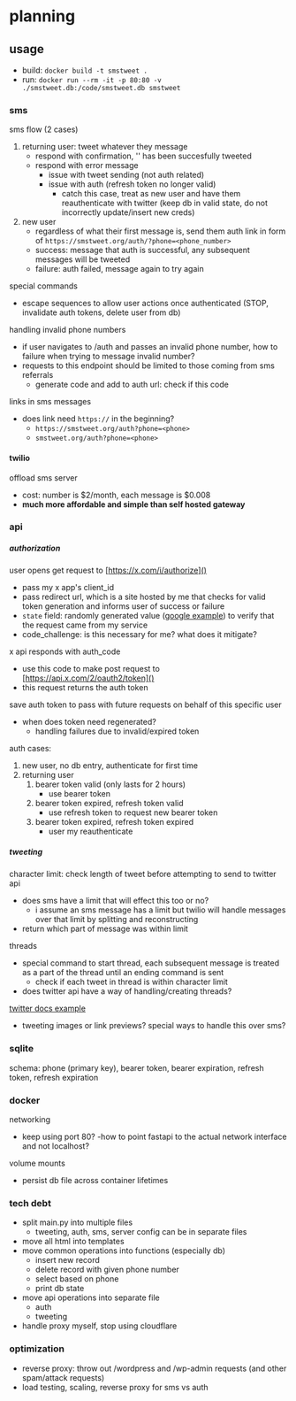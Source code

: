 # planning

## usage

* build: `docker build -t smstweet .`
* run: `docker run --rm -it -p 80:80 -v ./smstweet.db:/code/smstweet.db smstweet`

### sms

sms flow (2 cases)
1. returning user: tweet whatever they message
    - respond with confirmation, '<tweet>' has been succesfully tweeted
    - respond with error message
        - issue with tweet sending (not auth related)
        - issue with auth (refresh token no longer valid)
            - catch this case, treat as new user and have them reauthenticate with twitter (keep db in valid state, do not incorrectly update/insert new creds) 
2. new user
    - regardless of what their first message is, send them auth link in form of `https://smstweet.org/auth/?phone=<phone_number>`
    - success: message that auth is successful, any subsequent messages will be tweeted
    - failure: auth failed, message again to try again

special commands
- escape sequences to allow user actions once authenticated (STOP, invalidate auth tokens, delete user from db)

handling invalid phone numbers
- if user navigates to /auth and passes an invalid phone number, how to failure when trying to message invalid number?
- requests to this endpoint should be limited to those coming from sms referrals
    - generate code and add to auth url: check if this code 

links in sms messages
- does link need `https://` in the beginning?
    - `https://smstweet.org/auth?phone=<phone>`
    - `smstweet.org/auth?phone=<phone>`

#### twilio

offload sms server
- cost: number is $2/month, each message is $0.008
- **much more affordable and simple than self hosted gateway**

### api

##### authorization

user opens get request to [https://x.com/i/authorize]()
- pass my x app's client_id 
- pass redirect url, which is a site hosted by me that checks for valid token generation and informs user of success or failure
- `state` field: randomly generated value ([google example](https://developers.google.com/identity/protocols/oauth2/web-server#python_1)) to verify that the request came from my service
- code_challenge: is this necessary for me? what does it mitigate?

x api responds with auth_code
- use this code to make post request to [https://api.x.com/2/oauth2/token]()
- this request returns the auth token

save auth token to pass with future requests on behalf of this specific user
- when does token need regenerated?
    - handling failures due to invalid/expired token

auth cases:
1. new user, no db entry, authenticate for first time
2. returning user
    1. bearer token valid (only lasts for 2 hours)
        - use bearer token
    2. bearer token expired, refresh token valid
        - use refresh token to request new bearer token
    3. bearer token expired, refresh token expired
        - user my reauthenticate

##### tweeting

character limit: check length of tweet before attempting to send to twitter api
- does sms have a limit that will effect this too or no? 
    - i assume an sms message has a limit but twilio will handle messages over that limit by splitting and reconstructing
- return which part of message was within limit

threads
- special command to start thread, each subsequent message is treated as a part of the thread until an ending command is sent
    - check if each tweet in thread is within character limit
- does twitter api have a way of handling/creating threads?
    

[twitter docs example](https://github.com/xdevplatform/Twitter-API-v2-sample-code/blob/main/Manage-Tweets/create_tweet.py)
- tweeting images or link previews? special ways to handle this over sms?


### sqlite

schema: phone (primary key), bearer token, bearer expiration, refresh token, refresh expiration

### docker

networking
- keep using port 80? 
-how to point fastapi to the actual network interface and not localhost?

volume mounts
- persist db file across container lifetimes

### tech debt

- split main.py into multiple files 
    - tweeting, auth, sms, server config can be in separate files
- move all html into templates
- move common operations into functions (especially db)
    - insert new record
    - delete record with given phone number
    - select based on phone
    - print db state
- move api operations into separate file
    - auth
    - tweeting
- handle proxy myself, stop using cloudflare

### optimization

- reverse proxy: throw out /wordpress and /wp-admin requests (and other spam/attack requests)
- load testing, scaling, reverse proxy for sms vs auth


